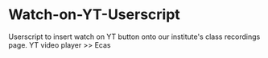 # Watch-on-YT-Userscript
Userscript to insert watch on YT button onto our institute's class recordings page. YT video player >> Ecas
